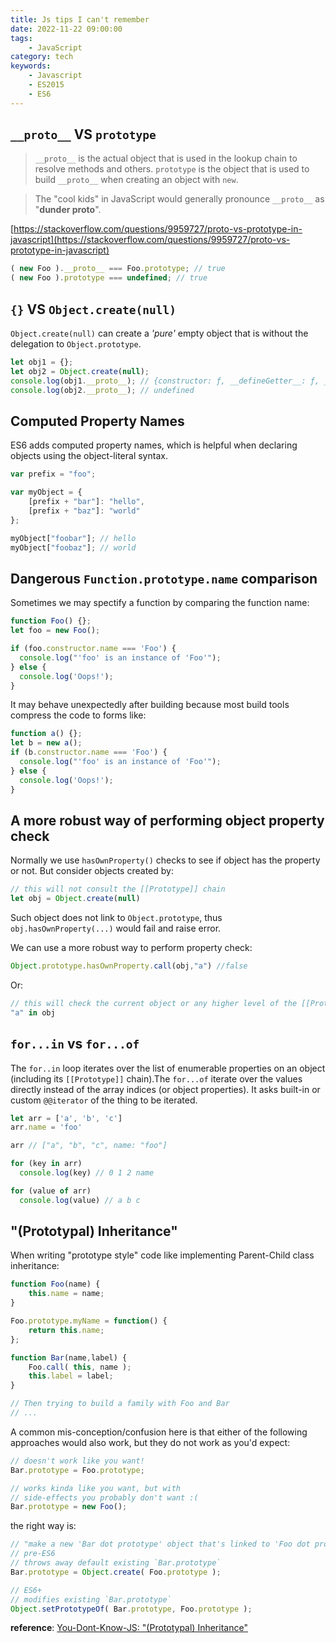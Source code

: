 ```yaml
---
title: Js tips I can't remember
date: 2022-11-22 09:00:00
tags:
    - JavaScript
category: tech
keywords:
    - Javascript
    - ES2015
    - ES6
---
```


## `__proto__` VS `prototype`

>`__proto__` is the actual object that is used in the lookup chain to resolve methods and others. `prototype` is the object that is used to build `__proto__` when creating an object with `new`.

>The "cool kids" in JavaScript would generally pronounce `__proto__` as "**dunder proto**".

[https://stackoverflow.com/questions/9959727/proto-vs-prototype-in-javascript](https://stackoverflow.com/questions/9959727/proto-vs-prototype-in-javascript)

```javascript
( new Foo ).__proto__ === Foo.prototype; // true
( new Foo ).prototype === undefined; // true
```
<!--more-->

## `{}` VS `Object.create(null)`

`Object.create(null)` can create a *'pure'* empty object that is without the delegation to `Object.prototype`.
```javascript
let obj1 = {};
let obj2 = Object.create(null);
console.log(obj1.__proto__); // {constructor: ƒ, __defineGetter__: ƒ, __defineSetter__: ƒ, hasOwnProperty: ƒ, __lookupGetter__: ƒ, …}
console.log(obj2.__proto__); // undefined
```

## Computed Property Names

ES6 adds computed property names, which is helpful when declaring objects using the object-literal syntax.
```javascript
var prefix = "foo";

var myObject = {
	[prefix + "bar"]: "hello",
	[prefix + "baz"]: "world"
};

myObject["foobar"]; // hello
myObject["foobaz"]; // world
```

## Dangerous `Function.prototype.name` comparison

Sometimes we may spectify a function by comparing the function name:
```javascript
function Foo() {};
let foo = new Foo();

if (foo.constructor.name === 'Foo') {
  console.log("'foo' is an instance of 'Foo'");
} else {
  console.log('Oops!');
}
```

It may behave unexpectedly after building because most build tools compress the code to forms like:
```javascript
function a() {};
let b = new a();
if (b.constructor.name === 'Foo') {
  console.log("'foo' is an instance of 'Foo'");
} else {
  console.log('Oops!');
}
```

## A more robust way of performing object property check

Normally we use `hasOwnProperty()` checks to see if object has the property or not. But consider objects created by:
```javascript
// this will not consult the [[Prototype]] chain
let obj = Object.create(null)
```
Such object does not link to `Object.prototype`, thus `obj.hasOwnProperty(...)` would fail and raise error.

We can use a more robust way to perform property check:
```javascript
Object.prototype.hasOwnProperty.call(obj,"a") //false
```
Or:
```javascript
// this will check the current object or any higher level of the [[Prototype]] chain
"a" in obj
```

## `for...in` vs `for...of`

The `for..in` loop iterates over the list of enumerable properties on an object (including its `[[Prototype]]` chain).The `for...of` iterate over the values directly instead of the array indices (or object properties). It asks built-in or custom `@@iterator` of the thing to be iterated.
```javascript
let arr = ['a', 'b', 'c']
arr.name = 'foo'

arr // ["a", "b", "c", name: "foo"]

for (key in arr)
  console.log(key) // 0 1 2 name

for (value of arr)
  console.log(value) // a b c
```

## "(Prototypal) Inheritance"

When writing "prototype style" code like implementing Parent-Child class inheritance:
```javascript
function Foo(name) {
	this.name = name;
}

Foo.prototype.myName = function() {
	return this.name;
};

function Bar(name,label) {
	Foo.call( this, name );
	this.label = label;
}

// Then trying to build a family with Foo and Bar
// ...
```
A common mis-conception/confusion here is that either of the following approaches would also work, but they do not work as you'd expect:
```javascript
// doesn't work like you want!
Bar.prototype = Foo.prototype;

// works kinda like you want, but with
// side-effects you probably don't want :(
Bar.prototype = new Foo();
```

the right way is:
```javascript
// "make a new 'Bar dot prototype' object that's linked to 'Foo dot prototype'."
// pre-ES6
// throws away default existing `Bar.prototype`
Bar.prototype = Object.create( Foo.prototype );

// ES6+
// modifies existing `Bar.prototype`
Object.setPrototypeOf( Bar.prototype, Foo.prototype );
```
**reference**: [You-Dont-Know-JS: "(Prototypal) Inheritance"](https://github.com/getify/You-Dont-Know-JS/blob/master/this%20%26%20object%20prototypes/ch5.md#prototypal-inheritance)
